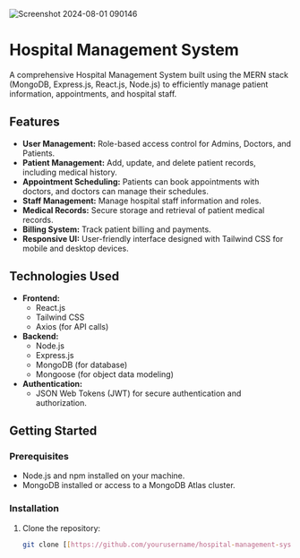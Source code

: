 ![Screenshot 2024-08-01 090146](https://github.com/user-attachments/assets/a543eb22-0e31-4c64-ad57-0758ae24e949)
# Hospital Management System

A comprehensive Hospital Management System built using the MERN stack (MongoDB, Express.js, React.js, Node.js) to efficiently manage patient information, appointments, and hospital staff.

## Features

- **User Management:** Role-based access control for Admins, Doctors, and Patients.
- **Patient Management:** Add, update, and delete patient records, including medical history.
- **Appointment Scheduling:** Patients can book appointments with doctors, and doctors can manage their schedules.
- **Staff Management:** Manage hospital staff information and roles.
- **Medical Records:** Secure storage and retrieval of patient medical records.
- **Billing System:** Track patient billing and payments.
- **Responsive UI:** User-friendly interface designed with Tailwind CSS for mobile and desktop devices.

## Technologies Used

- **Frontend:**
  - React.js
  - Tailwind CSS
  - Axios (for API calls)
- **Backend:**
  - Node.js
  - Express.js
  - MongoDB (for database)
  - Mongoose (for object data modeling)
- **Authentication:**
  - JSON Web Tokens (JWT) for secure authentication and authorization.

## Getting Started

### Prerequisites

- Node.js and npm installed on your machine.
- MongoDB installed or access to a MongoDB Atlas cluster.

### Installation

1. Clone the repository:
   ```bash
   git clone [[https://github.com/yourusername/hospital-management-system.git](https://github.com/Rahul-Kandpal692/Hospital-Management.git)](https://github.com/Rahul-Kandpal692/Hospital-Management.git)
